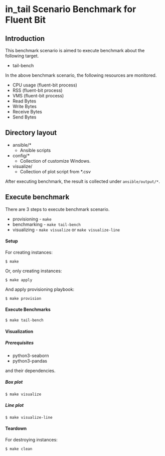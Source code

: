 # in\_tail Scenario Benchmark for Fluent Bit

## Introduction

This benchmark scenario is aimed to execute benchmark about the following target.

* tail-bench

In the above benchmark scenario, the following resources are monitored.

* CPU usage (fluent-bit process)
* RSS (fluent-bit process)
* VMS (fluent-bit process)
* Read Bytes
* Write Bytes
* Receive Bytes
* Send Bytes

## Directory layout

* ansible/*
  * Ansible scripts
* config/*
  * Collection of customize Windows.
* visualize/
  * Collection of plot script from *.csv

After executing benchmark, the result is collected under `ansible/output/*`.

## Execute benchmark

There are 3 steps to execute benchmark scenario.

* provisioning -  `make`
* benchmarking -  `make tail-bench`
* visualizing - `make visualize` or `make visualize-line`

#### Setup

For creating instances:

```
$ make
```

Or, only creating instances:

```
$ make apply
```

And apply provisioning playbook:

```
$ make provision
```

#### Execute Benchmarks

```
$ make tail-bench
```

#### Visualization

##### Prerequisites

* python3-seaborn
* python3-pandas

and their dependencies.

##### Box plot

```
$ make visualize
```

##### Line plot

```
$ make visualize-line
```

#### Teardown

For destroying instances:

```
$ make clean
```
